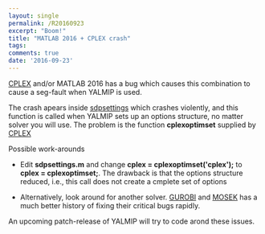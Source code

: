 ```yaml
---
layout: single
permalink: /R20160923
excerpt: "Boom!"
title: "MATLAB 2016 + CPLEX crash"
tags: 
comments: true
date: '2016-09-23'
---
```


[CPLEX](/solver/cplex) and/or MATLAB 2016 has a bug which causes this combination to cause a seg-fault when YALMIP is used.

The crash apears inside [sdpsettings](/command/sdpsettings) which crashes violently, and this function is called when YALMIP sets up an options structure, no matter solver you will use. The problem is the function **cplexoptimset** supplied by [CPLEX](/solver/cplex)

Possible work-arounds

* Edit **sdpsettings.m** and change **cplex = cplexoptimset('cplex');** to **cplex = cplexoptimset;**. The drawback is that the options structure reduced, i.e., this call does not create a cmplete set of options

* Alternatively, look around for another solver. [GUROBI](/solver/gurobi) and [MOSEK](/solver/mosek) has a much better history of fixing their critical bugs rapidly.

An upcoming patch-release of YALMIP will try to code arond these issues.

